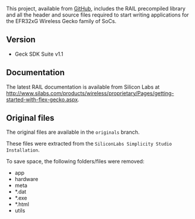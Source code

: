 
This project, available from [GitHub](https://github.com/lixpaulian/efr32fg-rail),
includes the RAIL precompiled library and all the header and source files
required to start writing applications for the EFR32xG Wireless Gecko family of SoCs.

## Version

* Geck SDK Suite v1.1

## Documentation

The latest RAIL documentation is available from Silicon Labs at
http://www.silabs.com/products/wireless/proprietary/Pages/getting-started-with-flex-gecko.aspx.


## Original files

The original files are available in the `originals` branch.

These files were extracted from the `SiliconLabs Simplicity Studio Installation`.

To save space, the following folders/files were removed:

* app
* hardware
* meta
* *.dat
* *.exe
* *.html
* utils

